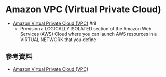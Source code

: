 # Amazon VPC (Virtual Private Cloud)

  - [Amazon Virtual Private Cloud \(VPC\)](https://aws.amazon.com/vpc/) #ril
      - Provision a LOGICALLY ISOLATED section of the Amazon Web Services (AWS) Cloud where you can launch AWS resources in a VIRTUAL NETWORK that you define

## 參考資料

 - [Amazon Virtual Private Cloud (VPC)](https://aws.amazon.com/vpc/)
